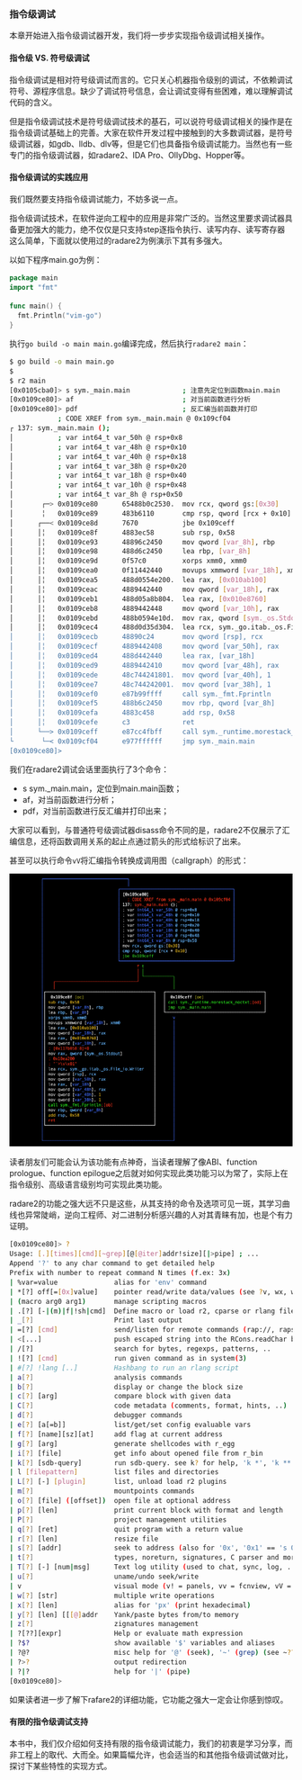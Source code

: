### 指令级调试

本章开始进入指令级调试器开发，我们将一步步实现指令级调试相关操作。

#### 指令级 VS. 符号级调试

指令级调试是相对符号级调试而言的。它只关心机器指令级别的调试，不依赖调试符号、源程序信息。缺少了调试符号信息，会让调试变得有些困难，难以理解调试代码的含义。

但是指令级调试技术是符号级调试技术的基石，可以说符号级调试相关的操作是在指令级调试基础上的完善。大家在软件开发过程中接触到的大多数调试器，是符号级调试器，如gdb、lldb、dlv等，但是它们也具备指令级调试能力。当然也有一些专门的指令级调试器，如radare2、IDA Pro、OllyDbg、Hopper等。

#### 指令级调试的实践应用

我们既然要支持指令级调试能力，不妨多说一点。

指令级调试技术，在软件逆向工程中的应用是非常广泛的。当然这里要求调试器具备更加强大的能力，绝不仅仅是只支持step逐指令执行、读写内存、读写寄存器这么简单，下面就以使用过的radare2为例演示下其有多强大。

以如下程序main.go为例：

```go
package main
import "fmt"

func main() {
  fmt.Println("vim-go")
}
```

执行`go build -o main main.go`编译完成，然后执行`radare2 main`：

```bash
$ go build -o main main.go
$ 
$ r2 main
[0x0105cba0]> s sym._main.main             ; 注意先定位到函数main.main
[0x0109ce80]> af                           ; 对当前函数进行分析
[0x0109ce80]> pdf                          ; 反汇编当前函数并打印
            ; CODE XREF from sym._main.main @ 0x109cf04
┌ 137: sym._main.main ();
│           ; var int64_t var_50h @ rsp+0x8
│           ; var int64_t var_48h @ rsp+0x10
│           ; var int64_t var_40h @ rsp+0x18
│           ; var int64_t var_38h @ rsp+0x20
│           ; var int64_t var_18h @ rsp+0x40
│           ; var int64_t var_10h @ rsp+0x48
│           ; var int64_t var_8h @ rsp+0x50
│       ┌─> 0x0109ce80      65488b0c2530.  mov rcx, qword gs:[0x30]
│       ╎   0x0109ce89      483b6110       cmp rsp, qword [rcx + 0x10]
│      ┌──< 0x0109ce8d      7670           jbe 0x109ceff
│      │╎   0x0109ce8f      4883ec58       sub rsp, 0x58
│      │╎   0x0109ce93      48896c2450     mov qword [var_8h], rbp
│      │╎   0x0109ce98      488d6c2450     lea rbp, [var_8h]
│      │╎   0x0109ce9d      0f57c0         xorps xmm0, xmm0
│      │╎   0x0109cea0      0f11442440     movups xmmword [var_18h], xmm0
│      │╎   0x0109cea5      488d0554e200.  lea rax, [0x010ab100]
│      │╎   0x0109ceac      4889442440     mov qword [var_18h], rax
│      │╎   0x0109ceb1      488d05a8b804.  lea rax, [0x010e8760]
│      │╎   0x0109ceb8      4889442448     mov qword [var_10h], rax
│      │╎   0x0109cebd      488b0594e10d.  mov rax, qword [sym._os.Stdout] ; [0x117b058:8]=0
│      │╎   0x0109cec4      488d0d35d304.  lea rcx, sym._go.itab._os.File_io.Writer ; 0x10ea200 ; "`>\v\x01"
│      │╎   0x0109cecb      48890c24       mov qword [rsp], rcx
│      │╎   0x0109cecf      4889442408     mov qword [var_50h], rax
│      │╎   0x0109ced4      488d442440     lea rax, [var_18h]
│      │╎   0x0109ced9      4889442410     mov qword [var_48h], rax
│      │╎   0x0109cede      48c744241801.  mov qword [var_40h], 1
│      │╎   0x0109cee7      48c744242001.  mov qword [var_38h], 1
│      │╎   0x0109cef0      e87b99ffff     call sym._fmt.Fprintln
│      │╎   0x0109cef5      488b6c2450     mov rbp, qword [var_8h]
│      │╎   0x0109cefa      4883c458       add rsp, 0x58
│      │╎   0x0109cefe      c3             ret
│      └──> 0x0109ceff      e87cc4fbff     call sym._runtime.morestack_noctxt
└       └─< 0x0109cf04      e977ffffff     jmp sym._main.main
[0x0109ce80]> 
```

我们在radare2调试会话里面执行了3个命令：

-   s sym._main.main，定位到main.main函数；
-   af，对当前函数进行分析；
-   pdf，对当前函数进行反汇编并打印出来；

大家可以看到，与普通符号级调试器disass命令不同的是，radare2不仅展示了汇编信息，还将函数调用关系的起止点通过箭头的形式给标识了出来。

甚至可以执行命令`vV`将汇编指令转换成调用图（callgraph）的形式：

![radare2 callgraph](assets/radare2-callgraph.png)

读者朋友们可能会认为该功能有点神奇，当读者理解了像ABI、function prologue、function epilogue之后就对如何实现此类功能习以为常了，实际上在指令级别、高级语言级别均可实现此类功能。

radare2的功能之强大远不只是这些，从其支持的命令及选项可见一斑，其学习曲线也异常陡峭，逆向工程师、对二进制分析感兴趣的人对其青睐有加，也是个有力证明。

```bash
[0x0109ce80]> ?
Usage: [.][times][cmd][~grep][@[@iter]addr!size][|>pipe] ; ...   
Append '?' to any char command to get detailed help
Prefix with number to repeat command N times (f.ex: 3x)
| %var=value              alias for 'env' command
| *[?] off[=[0x]value]    pointer read/write data/values (see ?v, wx, wv)
| (macro arg0 arg1)       manage scripting macros
| .[?] [-|(m)|f|!sh|cmd]  Define macro or load r2, cparse or rlang file
| _[?]                    Print last output
| =[?] [cmd]              send/listen for remote commands (rap://, raps://, udp://, http://, <fd>)
| <[...]                  push escaped string into the RCons.readChar buffer
| /[?]                    search for bytes, regexps, patterns, ..
| ![?] [cmd]              run given command as in system(3)
| #[?] !lang [..]         Hashbang to run an rlang script
| a[?]                    analysis commands
| b[?]                    display or change the block size
| c[?] [arg]              compare block with given data
| C[?]                    code metadata (comments, format, hints, ..)
| d[?]                    debugger commands
| e[?] [a[=b]]            list/get/set config evaluable vars
| f[?] [name][sz][at]     add flag at current address
| g[?] [arg]              generate shellcodes with r_egg
| i[?] [file]             get info about opened file from r_bin
| k[?] [sdb-query]        run sdb-query. see k? for help, 'k *', 'k **' ...
| l [filepattern]         list files and directories
| L[?] [-] [plugin]       list, unload load r2 plugins
| m[?]                    mountpoints commands
| o[?] [file] ([offset])  open file at optional address
| p[?] [len]              print current block with format and length
| P[?]                    project management utilities
| q[?] [ret]              quit program with a return value
| r[?] [len]              resize file
| s[?] [addr]             seek to address (also for '0x', '0x1' == 's 0x1')
| t[?]                    types, noreturn, signatures, C parser and more
| T[?] [-] [num|msg]      Text log utility (used to chat, sync, log, ...)
| u[?]                    uname/undo seek/write
| v                       visual mode (v! = panels, vv = fcnview, vV = fcngraph, vVV = callgraph)
| w[?] [str]              multiple write operations
| x[?] [len]              alias for 'px' (print hexadecimal)
| y[?] [len] [[[@]addr    Yank/paste bytes from/to memory
| z[?]                    zignatures management
| ?[??][expr]             Help or evaluate math expression
| ?$?                     show available '$' variables and aliases
| ?@?                     misc help for '@' (seek), '~' (grep) (see ~??)
| ?>?                     output redirection
| ?|?                     help for '|' (pipe)
[0x0109ce80]> 
```

如果读者进一步了解下rafare2的详细功能，它功能之强大一定会让你感到惊叹。

#### 有限的指令级调试支持

本书中，我们仅介绍如何支持有限的指令级调试能力，我们的初衷是学习分享，而非工程上的取代、大而全。如果篇幅允许，也会适当的和其他指令级调试做对比，探讨下某些特性的实现方式。